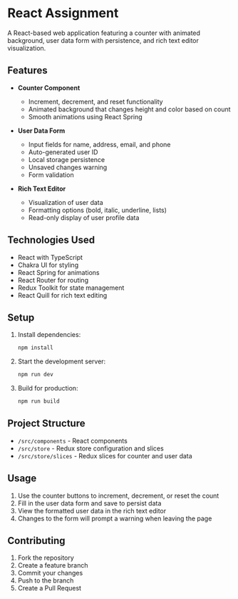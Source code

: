 # React Assignment

A React-based web application featuring a counter with animated background, user data form with persistence, and rich text editor visualization.

## Features

- **Counter Component**
  - Increment, decrement, and reset functionality
  - Animated background that changes height and color based on count
  - Smooth animations using React Spring

- **User Data Form**
  - Input fields for name, address, email, and phone
  - Auto-generated user ID
  - Local storage persistence
  - Unsaved changes warning
  - Form validation

- **Rich Text Editor**
  - Visualization of user data
  - Formatting options (bold, italic, underline, lists)
  - Read-only display of user profile data

## Technologies Used

- React with TypeScript
- Chakra UI for styling
- React Spring for animations
- React Router for routing
- Redux Toolkit for state management
- React Quill for rich text editing

## Setup

1. Install dependencies:
   ```bash
   npm install
   ```

2. Start the development server:
   ```bash
   npm run dev
   ```

3. Build for production:
   ```bash
   npm run build
   ```

## Project Structure

- `/src/components` - React components
- `/src/store` - Redux store configuration and slices
- `/src/store/slices` - Redux slices for counter and user data

## Usage

1. Use the counter buttons to increment, decrement, or reset the count
2. Fill in the user data form and save to persist data
3. View the formatted user data in the rich text editor
4. Changes to the form will prompt a warning when leaving the page

## Contributing

1. Fork the repository
2. Create a feature branch
3. Commit your changes
4. Push to the branch
5. Create a Pull Request
